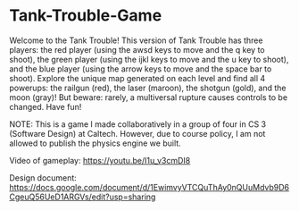 # Tank-Trouble-Game
Welcome to the Tank Trouble!
This version of Tank Trouble has three players: the red player (using the awsd keys to move and the q key to shoot), the green player (using the ijkl keys to move and the u key to shoot), and the blue player (using the arrow keys to move and the space bar to shoot).
Explore the unique map generated on each level and find all 4 powerups: the railgun (red), the laser (maroon), the shotgun (gold), and the moon (gray)! But beware: rarely, a multiversal rupture causes controls to be changed. Have fun!

NOTE: This is a game I made collaboratively in a group of four in CS 3 (Software Design) at Caltech. However, due to course policy, I am not allowed to publish the physics engine we built.

Video of gameplay: https://youtu.be/I1u_v3cmDI8

Design document: https://docs.google.com/document/d/1EwimvyVTCQuThAy0nQUuMdvb9D6CgeuQ56UeD1ARGVs/edit?usp=sharing
